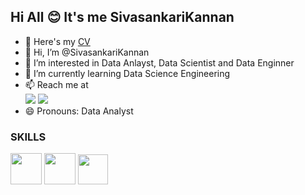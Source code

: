 ## Hi All 😊 It's me SivasankariKannan

- 🔭 Here's my [CV](https://sivasankari-kannan-cv.tiiny.site/)
- 👋 Hi, I’m @SivasankariKannan
- 👀 I’m interested in Data Anlayst, Data Scientist and Data Enginner
- 🌱 I’m currently learning Data Science Engineering
- 📫 Reach me at
<br /> [<img src="https://img.shields.io/badge/Twitter-1DA1F2?style=for-the-badge&logo=twitter&logoColor=white" />]([https://x.com/SivasankariKan8]) [<img src="https://img.shields.io/badge/LinkedIn-0077B5?style=for-the-badge&logo=linkedin&logoColor=white" />]([https://www.linkedin.com/in/sivasankari-kannan-0a658a24a/])
- 😄 Pronouns: Data Analyst
 

<!---
SivasankariKannan/SivasankariKannan is a ✨ special ✨ repository because its `README.md` (this file) appears on your GitHub profile.
You can click the Preview link to take a look at your changes.
--->
### SKILLS
<img height="50" width="50" src="https://img.icons8.com/color/48/000000/python.png" />  <img height="50" width="50" src="https://img.icons8.com/color/48/000000/mysql-logo.png"/>   <img width="48" height="48" src="https://img.icons8.com/color/48/tableau-software.png">

